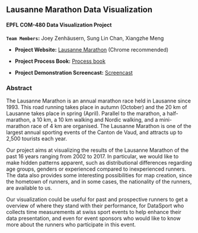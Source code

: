 ## Lausanne Marathon Data Visualization

#### EPFL COM-480 Data Visualization Project

**`Team Members`:** Joey Zenhäusern, Sung Lin Chan, Xiangzhe Meng

- **Project Website:** [Lausanne Marathon](https://sonychan0807.github.io/) (Chrome recommended)

- **Project Process Book:** [Process book](Project-process-book.pdf)

- **Project Demonstration Screencast:** [Screencast](https://zejo.ch/dv/cast_music.mp4)

### Abstract

The Lausanne Marathon is an annual marathon race held in Lausanne since 1993. This road running takes place in autumn (October) and the 20 km of Lausanne takes place in spring (April). Parallel to the marathon, a half-marathon, a 10 km, a 10 km walking and Nordic walking, and a mini-marathon race of 4 km are organised. The Lausanne Marathon is one of the largest annual sporting events of the Canton de Vaud, and attracts up to 2,500 tourists each year.

Our project aims at visualizing the results of the Lausanne Marathon of the past 16 years ranging from 2002 to 2017. In particular, we would like to make hidden patterns apparent, such as distributional differences regarding age groups, genders or experienced compared to inexperienced runners. The data also provides some interesting possibilities for map creation, since the hometown of runners, and in some cases, the nationality of the runners, are available to us.

Our visualization could be useful for past and prospective runners to get a overview of where they stand with their performance, for DataSport who collects time measurements at swiss sport events to help enhance their data presentation, and even for event sponsors who would like to know more about the runners who participate in this event.
